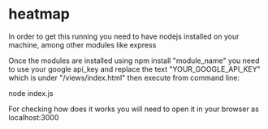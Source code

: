 # heatmap

In order to get this running you need to have nodejs installed on your machine, among other modules like express

Once the modules are installed using npm install "module_name" you need to use your google api_key and replace the text
"YOUR_GOOGLE_API_KEY" which is under "/views/index.html" then execute from command line:

node index.js

For checking how does it works you will need to open it in your browser as localhost:3000
